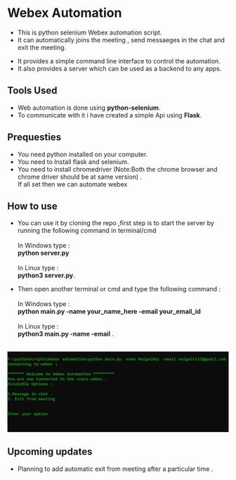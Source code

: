 <h1> Webex Automation </h1>

- This is python selenium Webex automation script.
- It can automatically joins the meeting , send messaeges in the chat and exit the meeting.

* It provides a simple command line interface to control the automation.
* It also provides a server which can be used as a backend to any apps.

<h2>Tools Used </h2>

- Web automation is done using <b>python-selenium</b>.
- To communicate with it i have created a simple Api using <b>Flask</b>.

<h2>Prequesties</h2>

- You need python installed on your computer.
- You need to Install flask and selenium.
- You need to install chromedriver (Note:Both the chrome browser and chrome driver should be at same version) .<br>
  If all set then we can automate webex

<h2>How to use</h2>

- You can use it by cloning the repo ,first step is to start the server by running the following command in terminal/cmd<br><br>
  In Windows type :<br>
  <b>python server.py</b><br><br>
  In Linux type :<br>
  <b> python3 server.py</b>.

- Then open another terminal or cmd and type the following command :<br><br>
In Windows type :<br>
<b>python main.py -name your_name_here -email your_email_id </b> <br><br>
In Linux type :<br>
<b> python3 main.py -name <your name> -email <email id></b>.
<br><br>
<img src="output1.PNG" placeholder="Sample output">
<h2> Upcoming updates </h2>

* Planning to add automatic exit from meeting after a particular time .
